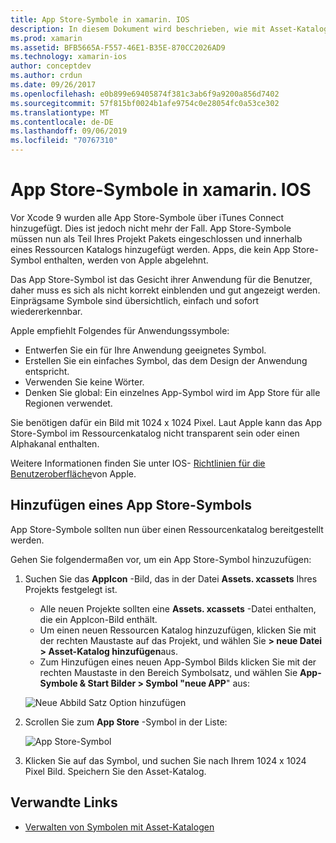 ```yaml
---
title: App Store-Symbole in xamarin. IOS
description: In diesem Dokument wird beschrieben, wie mit Asset-Katalogen ein App Store-Symbol für eine xamarin. IOS-Anwendung verwaltet wird. Zuvor wurden App Store-Symbole mit iTunes Connect verwaltet.
ms.prod: xamarin
ms.assetid: BFB5665A-F557-46E1-B35E-870CC2026AD9
ms.technology: xamarin-ios
author: conceptdev
ms.author: crdun
ms.date: 09/26/2017
ms.openlocfilehash: e0b899e69405874f381c3ab6f9a9200a856d7402
ms.sourcegitcommit: 57f815bf0024b1afe9754c0e28054fc0a53ce302
ms.translationtype: MT
ms.contentlocale: de-DE
ms.lasthandoff: 09/06/2019
ms.locfileid: "70767310"
---
```

# <a name="app-store-icons-in-xamarinios"></a>App Store-Symbole in xamarin. IOS

Vor Xcode 9 wurden alle App Store-Symbole über iTunes Connect hinzugefügt. Dies ist jedoch nicht mehr der Fall. App Store-Symbole müssen nun als Teil Ihres Projekt Pakets eingeschlossen und innerhalb eines Ressourcen Katalogs hinzugefügt werden. Apps, die kein App Store-Symbol enthalten, werden von Apple abgelehnt.

Das App Store-Symbol ist das Gesicht ihrer Anwendung für die Benutzer, daher muss es sich als nicht korrekt einblenden und gut angezeigt werden. Einprägsame Symbole sind übersichtlich, einfach und sofort wiedererkennbar.

Apple empfiehlt Folgendes für Anwendungssymbole:

- Entwerfen Sie ein für Ihre Anwendung geeignetes Symbol.
- Erstellen Sie ein einfaches Symbol, das dem Design der Anwendung entspricht.
- Verwenden Sie keine Wörter.
- Denken Sie global: Ein einzelnes App-Symbol wird im App Store für alle Regionen verwendet.

Sie benötigen dafür ein Bild mit 1024 x 1024 Pixel.  Laut Apple kann das App Store-Symbol im Ressourcenkatalog nicht transparent sein oder einen Alphakanal enthalten.

Weitere Informationen finden Sie unter IOS- [Richtlinien für die Benutzeroberfläche](https://developer.apple.com/ios/human-interface-guidelines/icons-and-images/image-size-and-resolution/)von Apple.

## <a name="adding-an-app-store-icon"></a>Hinzufügen eines App Store-Symbols

App Store-Symbole sollten nun über einen Ressourcenkatalog bereitgestellt werden. 

Gehen Sie folgendermaßen vor, um ein App Store-Symbol hinzuzufügen:

1. Suchen Sie das **AppIcon** -Bild, das in der Datei **Assets. xcassets** Ihres Projekts festgelegt ist. 
    - Alle neuen Projekte sollten eine **Assets. xcassets** -Datei enthalten, die ein AppIcon-Bild enthält.
    - Um einen neuen Ressourcen Katalog hinzuzufügen, klicken Sie mit der rechten Maustaste auf das Projekt, und wählen Sie **> neue Datei > Asset-Katalog hinzufügen**aus.
    - Zum Hinzufügen eines neuen App-Symbol Bilds klicken Sie mit der rechten Maustaste in den Bereich Symbolsatz, und wählen Sie **App-Symbole & Start Bilder > Symbol "neue APP**" aus:

    ![Neue Abbild Satz Option hinzufügen](app-store-icon-images/image1.png)

2. Scrollen Sie zum **App Store** -Symbol in der Liste:

    ![App Store-Symbol](app-store-icon-images/image2.png)

3. Klicken Sie auf das Symbol, und suchen Sie nach Ihrem 1024 x 1024 Pixel Bild. Speichern Sie den Asset-Katalog.

## <a name="related-links"></a>Verwandte Links

- [Verwalten von Symbolen mit Asset-Katalogen](~/ios/app-fundamentals/images-icons/app-icons.md#managing)
